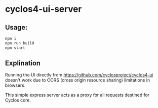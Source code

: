 # cyclos4-ui-server

## Usage:

```bash
npm i
npm run build
npm start
```

## Explination

Running the UI directly from https://github.com/cyclosproject/cyclos4-ui doesn't work due to CORS (cross origin resource sharing) limitations in browsers.

This simple express server acts as a proxy for all requests destined for Cyclos core.
